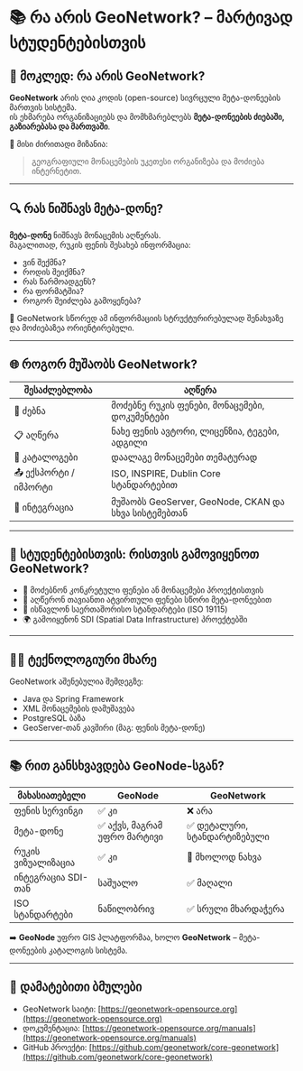 # 📚 რა არის GeoNetwork? – მარტივად სტუდენტებისთვის

## 🧾 მოკლედ: რა არის GeoNetwork?

**GeoNetwork** არის ღია კოდის (open-source) სივრცული მეტა-დონეების მართვის სისტემა.  
ის ეხმარება ორგანიზაციებს და მომხმარებლებს **მეტა-დონეების ძიებაში, გაზიარებასა და მართვაში**.

🎯 მისი ძირითადი მიზანია:
> გეოგრაფიული მონაცემების უკეთესი ორგანიზება და მოძიება ინტერნეტით.

---

## 🔍 რას ნიშნავს მეტა-დონე?

**მეტა-დონე** ნიშნავს მონაცემის აღწერას.  
მაგალითად, რუკის ფენის შესახებ ინფორმაცია:
- ვინ შექმნა?
- როდის შეიქმნა?
- რას წარმოადგენს?
- რა ფორმატშია?
- როგორ შეიძლება გამოყენება?

📌 GeoNetwork სწორედ ამ ინფორმაციის სტრუქტურირებულად შენახვაზე და მოძიებაზეა ორიენტირებული.

---

## 🌐 როგორ მუშაობს GeoNetwork?

| შესაძლებლობა | აღწერა |
|--------------|--------|
| 🔎 ძებნა | მოძებნე რუკის ფენები, მონაცემები, დოკუმენტები |
| 📋 აღწერა | ნახე ფენის ავტორი, ლიცენზია, ტეგები, ადგილი |
| 📁 კატალოგები | დაალაგე მონაცემები თემატურად |
| 📤 ექსპორტი / იმპორტი | ISO, INSPIRE, Dublin Core სტანდარტებით |
| 🧩 ინტეგრაცია | მუშაობს GeoServer, GeoNode, CKAN და სხვა სისტემებთან |

---

## 🧪 სტუდენტებისთვის: რისთვის გამოვიყენოთ GeoNetwork?

- 📁 მოძებნონ კონკრეტული ფენები ან მონაცემები პროექტისთვის
- 📝 აღწერონ თავიანთი ატვირთული ფენები სწორი მეტა-დონეებით
- 🧠 ისწავლონ საერთაშორისო სტანდარტები (ISO 19115)
- 🌍 გამოიყენონ SDI (Spatial Data Infrastructure) პროექტებში

---

## 👨‍💻 ტექნოლოგიური მხარე

GeoNetwork აშენებულია შემდეგზე:
- Java და Spring Framework
- XML მონაცემების დამუშავება
- PostgreSQL ბაზა
- GeoServer-თან კავშირი (მაგ: ფენის მეტა-დონე)

---

## 📚 რით განსხვავდება GeoNode-სგან?

| მახასიათებელი | GeoNode | GeoNetwork |
|---------------|---------|------------|
| ფენის სერვინგი | ✅ კი | ❌ არა |
| მეტა-დონე | ✅ აქვს, მაგრამ უფრო მარტივი | ✅ დეტალური, სტანდარტიზებული |
| რუკის ვიზუალიზაცია | ✅ კი | 🔸 მხოლოდ ნახვა |
| ინტეგრაცია SDI-თან | საშუალო | ✅ მაღალი |
| ISO სტანდარტები | ნაწილობრივ | ✅ სრული მხარდაჭერა |

➡️ **GeoNode** უფრო GIS პლატფორმაა, ხოლო **GeoNetwork** – მეტა-დონეების კატალოგის სისტემა.

---

## 🔗 დამატებითი ბმულები

- GeoNetwork საიტი: [https://geonetwork-opensource.org](https://geonetwork-opensource.org)
- დოკუმენტაცია: [https://geonetwork-opensource.org/manuals](https://geonetwork-opensource.org/manuals)
- GitHub პროექტი: [https://github.com/geonetwork/core-geonetwork](https://github.com/geonetwork/core-geonetwork)


